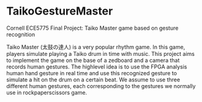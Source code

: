 # TaikoGestureMaster
Cornell ECE5775 Final Project: Taiko Master game based on gesture recognition

Taiko Master (太鼓の達人) is a very popular rhythm game. In this game, players simulate playing a Taiko drum in time with music. This project aims to implement the game on the base of a zedboard and a camera that records human gestures.
The high­level idea is to use the FPGA analysis human hand gesture in real time and use this recognized gesture to simulate a hit on the drum on a certain beat. We assume to use three different human gestures, each corresponding to the gestures we normally use in rock­paper­scissors game.
